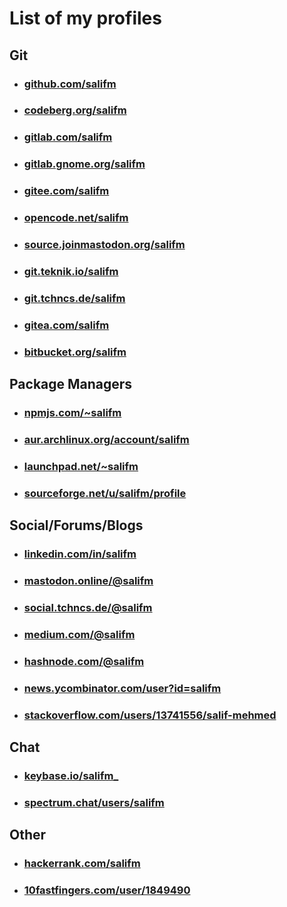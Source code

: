 # List of my profiles

## Git

* ### [github.com/salifm](https://github.com/salifm)
* ### [codeberg.org/salifm](https://codeberg.org/salifm)
* ### [gitlab.com/salifm](https://gitlab.com/salifm)
* ### [gitlab.gnome.org/salifm](https://gitlab.gnome.org/salifm)
* ### [gitee.com/salifm](https://gitee.com/salifm)
* ### [opencode.net/salifm](https://www.opencode.net/salifm)
* ### [source.joinmastodon.org/salifm](https://source.joinmastodon.org/salifm)
* ### [git.teknik.io/salifm](https://git.teknik.io/salifm)
* ### [git.tchncs.de/salifm](https://git.tchncs.de/salifm)
* ### [gitea.com/salifm](https://gitea.com/salifm)
* ### [bitbucket.org/salifm](https://bitbucket.org/salifm)

## Package Managers

* ### [npmjs.com/~salifm](https://www.npmjs.com/~salifm)
* ### [aur.archlinux.org/account/salifm](https://aur.archlinux.org/account/salifm)
* ### [launchpad.net/~salifm](https://launchpad.net/~salifm)
* ### [sourceforge.net/u/salifm/profile](https://sourceforge.net/u/salifm/profile)

## Social/Forums/Blogs

* ### [linkedin.com/in/salifm](https://www.linkedin.com/in/salifm)
* ### [mastodon.online/@salifm](https://mastodon.online/@salifm)
* ### [social.tchncs.de/@salifm](https://social.tchncs.de/@salifm)
* ### [medium.com/@salifm](https://medium.com/@salifm)
* ### [hashnode.com/@salifm](https://hashnode.com/@salifm)
* ### [news.ycombinator.com/user?id=salifm](https://news.ycombinator.com/user?id=salifm)
* ### [stackoverflow.com/users/13741556/salif-mehmed](https://stackoverflow.com/users/13741556/salif-mehmed)

## Chat

* ### [keybase.io/salifm_](https://keybase.io/salifm_)
* ### [spectrum.chat/users/salifm](https://spectrum.chat/users/salifm?tab=posts)

## Other

* ### [hackerrank.com/salifm](https://www.hackerrank.com/salifm)
* ### [10fastfingers.com/user/1849490](https://10fastfingers.com/user/1849490)
